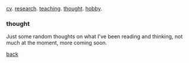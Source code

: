 [cv](./cv.html). [research](./research.md). [teaching](./teaching.md). [thought](./thought.md). [hobby](./hobby.md).

### thought

Just some random thoughts on what I've been reading and thinking, not much at the moment, more coming soon.

[back](./)
